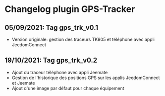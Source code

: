 # Changelog plugin GPS-Tracker


## 05/09/2021: Tag gps_trk_v0.1

- Version originale: gestion des traceurs TK905 et téléphone avec appli JeedomConnect

## 19/10/2021: Tag gps_trk_v0.2

- Ajout du traceur téléphone avec appli Jeemate
- Gestion de l'historique des positions GPS sur les applis JeedomConnect et Jeemate
- Ajout d'une image par défaut pour chaque équipement

